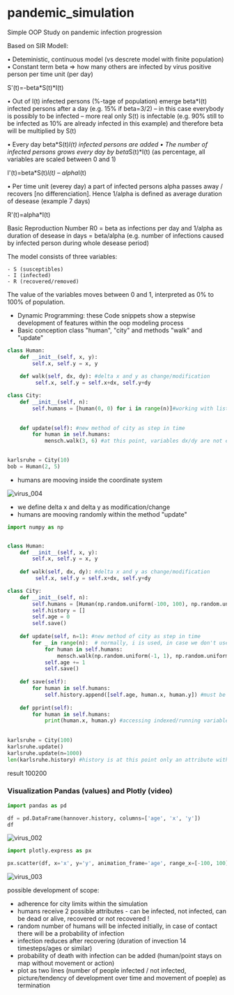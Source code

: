# pandemic_simulation

Simple OOP Study on pandemic infection progression

Based on SIR Modell:

•	Deteministic, continuous model (vs descrete model with finite population)
•	Constant term beta => how many others are infected by virus positive person per time unit (per day) 

S'(t)=-beta*S(t)*I(t)
  
•	Out of I(t) infected persons (%-tage of population) emerge beta*I(t) infected persons after a day (e.g. 15% if beta=3/2)
– in this case everybody is possibly to be infected – more real only S(t) is infectable
(e.g. 90% still to be infected as 10% are already infected in this example) and therefore beta will be multiplied by S(t)

•	Every day beta*S(t)*I(t) infected persons are added
•	The number of infected persons grows every day by beta*S(t)*I(t) (as percentage, all variables are scaled between 0 and 1)

  I'(t)=beta*S(t)*I(t) – alpha*I(t)

•	Per time unit (everey day) a part of infected persons alpha passes away / recovers [no differenciation]. Hence 1/alpha is defined as average duration of desease (example 7 days)

R'(t)=alpha*I(t)

Basic Reproduction Number R0 = beta as infections per day and 1/alpha as duration of desease in days = beta/alpha (e.g. number of infections caused by infected person during whole desease period)

The model consists of three variables:

    - S (susceptibles)
    - I (infected)
    - R (recovered/removed)
The value of the variables moves between 0 and 1, interpreted as 0% to 100% of population.

- Dynamic Programming: these Code snippets show a stepwise development of features within the oop modeling process
- Basic conception class "human", "city" and methods "walk" and "update"
```python
class Human:
    def __init__(self, x, y):
        self.x, self.y = x, y
    
    def walk(self, dx, dy): #delta x and y as change/modification
         self.x, self.y = self.x+dx, self.y+dy

class City:
    def __init__(self, n):
        self.humans = [human(0, 0) for i in range(n)]#working with list comprehension
        
    
    def update(self): #new method of city as step in time
        for human in self.humans:
            mensch.walk(3, 6) #at this point, variables dx/dy are not existing - therefore it is important to input values!

        
karlsruhe = City(10)
bob = Human(2, 5)
```
- humans are mooving inside the coordinate system

![virus_004](https://user-images.githubusercontent.com/67191365/149169551-2ab02c27-cedc-450d-9d66-8d32242a4a50.PNG)


- we define delta x and delta y as modification/change
- humans are mooving randomly within the method "update"
```python
import numpy as np


class Human:
    def __init__(self, x, y):
        self.x, self.y = x, y
    
    def walk(self, dx, dy): #delta x and y as change/modification
         self.x, self.y = self.x+dx, self.y+dy

class City:
    def __init__(self, n):
        self.humans = [Human(np.random.uniform(-100, 100), np.random.uniform(-100, 100)) for i in range(n)]#working with list comprehension
        self.history = []
        self.age = 0
        self.save()
            
    def update(self, n=1): #new method of city as step in time
        for _ in range(n):  # normally, i is used, in case we don't use this variable, we take underscore
            for human in self.humans:
                mensch.walk(np.random.uniform(-1, 1), np.random.uniform(-1, 1))#at this point, variables dx/dy are not existing - it is important to input values!
            self.age += 1
            self.save()
    
    def save(self):
        for human in self.humans:
            self.history.append([self.age, human.x, human.y]) #must be a list in list!
                
    def pprint(self):
        for human in self.humans:
            print(human.x, human.y) #accessing indexed/running variable x and y over the variable "human". (human contains an object of type human!).
        
        
karlsruhe = City(100)
karlsruhe.update()
karlsruhe.update(n=1000)
len(karlsruhe.history) #history is at this point only an attribute without list, no () or similar!
```
result 100200

### Visualization Pandas (values) and Plotly (video)
```python
import pandas as pd

df = pd.DataFrame(hannover.history, columns=['age', 'x', 'y'])
df
```

![virus_002](https://user-images.githubusercontent.com/67191365/148966091-67f30303-9e45-4c5e-ab72-d866e5a0fa0a.PNG)

```python
import plotly.express as px

px.scatter(df, x='x', y='y', animation_frame='age', range_x=[-100, 100], range_y=[-100, 100], width=1000, height=1000)
```

![virus_003](https://user-images.githubusercontent.com/67191365/148966466-158f2487-5fce-46bd-993d-99a6951d6b29.PNG)

possible development of scope:
- adherence for city limits within the simulation
- humans receive 2 possible attributes - can be infected, not infected, can be dead or alive, recovered or not recovered !
- random number of humans will be infected initially, in case of contact there will be a probability of infection
- infection reduces after recovering (duration of invection 14 timesteps/ages or similar)
- probability of death with infection can be added (human/point stays on map without movement or action)
- plot as two lines (number of people infected / not infected, picture/tendency of development over time and movement of poeple) as termination

